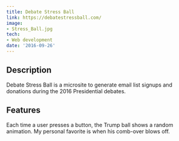 ```yaml
---
title: Debate Stress Ball
link: https://debatestressball.com/
image:
- Stress_Ball.jpg
tech:
- Web development
date: '2016-09-26'
---
```


## Description
Debate Stress Ball is a microsite to generate email list signups and donations during the 2016 Presidential debates.

## Features
Each time a user presses a button, the Trump ball shows a random animation. My personal favorite is when his comb-over blows off.
